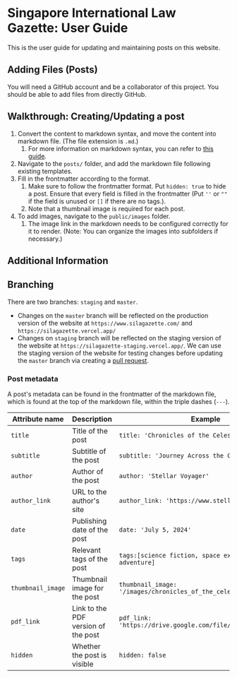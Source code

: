 # Singapore International Law Gazette: User Guide

This is the user guide for updating and maintaining posts on this website.

## Adding Files (Posts)

You will need a GitHub account and be a collaborator of this project. You should be able to add files from directly GitHub.

## Walkthrough: Creating/Updating a post

1. Convert the content to markdown syntax, and move the content into markdown file. (The file extension is `.md`.)
    1. For more information on markdown syntax, you can refer to [this guide](https://www.markdownguide.org/basic-syntax/).
1. Navigate to the `posts/` folder, and add the markdown file following existing templates.
1. Fill in the frontmatter according to the format.
    1. Make sure to follow the frontmatter format. Put `hidden: true` to hide a post. Ensure that every field is filled in the frontmatter (Put `''` or `""` if the field is unused or `[]` if there are no tags.).
    1. Note that a thumbnail image is required for each post.
1. To add images, navigate to the `public/images` folder.
    1. The image link in the markdown needs to be configured correctly for it to render. (Note: You can organize the images into subfolders if necessary.)

## Additional Information

## Branching

There are two branches: `staging` and `master`.

-   Changes on the `master` branch will be reflected on the production version of the website at `https://www.silagazette.com/` and `https://silagazette.vercel.app/`
-   Changes on `staging` branch will be reflected on the staging version of the website at `https://silagazette-staging.vercel.app/`. We can use the staging version of the website for testing changes before updating the `master` branch via creating a [pull request](https://docs.github.com/en/pull-requests/collaborating-with-pull-requests/proposing-changes-to-your-work-with-pull-requests/creating-a-pull-request).

### Post metadata

A post's metadata can be found in the frontmatter of the markdown file, which is found at the top of the markdown file, within the triple dashes (`---`).

| Attribute name    | Description                         | Example                                                             |
| ----------------- | ----------------------------------- | ------------------------------------------------------------------- |
| `title`           | Title of the post                   | `title: 'Chronicles of the Celestial Nomad'`                        |
| `subtitle`        | Subtitle of the post                | `subtitle: 'Journey Across the Cosmic Canvas'`                      |
| `author`          | Author of the post                  | `author: 'Stellar Voyager'`                                         |
| `author_link`     | URL to the author's site            | `author_link: 'https://www.stellar_voyager.com/'`                   |
| `date`            | Publishing date of the post         | `date: 'July 5, 2024' `                                             |
| `tags`            | Relevant tags of the post           | `tags:[science fiction, space exploration, adventure]`              |
| `thumbnail_image` | Thumbnail image for the post        | `thumbnail_image: '/images/chronicles_of_the_celestial_nomad.jpeg'` |
| `pdf_link`        | Link to the PDF version of the post | `pdf_link: 'https://drive.google.com/file/d/x1y2z3/preview'`        |
| `hidden`          | Whether the post is visible         | `hidden: false`                                                     |
